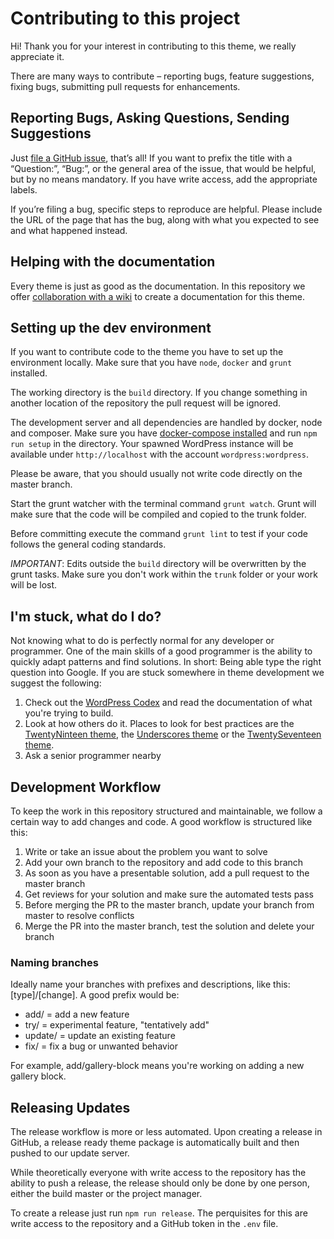 # Contributing to this project

Hi! Thank you for your interest in contributing to this theme, we really appreciate it.

There are many ways to contribute – reporting bugs, feature suggestions, fixing bugs, submitting pull requests for enhancements.

## Reporting Bugs, Asking Questions, Sending Suggestions

Just [file a GitHub issue](./issues/new), that’s all! If you want to prefix the title with a “Question:”, “Bug:”, or the general area of the issue, that would be helpful, but by no means mandatory. If you have write access, add the appropriate labels.

If you’re filing a bug, specific steps to reproduce are helpful. Please include the URL of the page that has the bug, along with what you expected to see and what happened instead.

## Helping with the documentation

Every theme is just as good as the documentation. In this repository we offer [collaboration with a wiki](./wiki) to create a documentation for this theme.

## Setting up the dev environment

If you want to contribute code to the theme you have to set up the environment locally. Make sure that you have `node`, `docker` and `grunt` installed.

The working directory is the `build` directory. If you change something in another location of the repository the pull request  will be ignored.

The development server and all dependencies are handled by docker, node and composer. Make sure you have [docker-compose installed](https://docs.docker.com/compose/install/) and run `npm run setup` in the directory. Your spawned WordPress instance will be available under `http://localhost` with the account `wordpress:wordpress`.

Please be aware, that you should usually not write code directly on the master branch.

Start the grunt watcher with the terminal command `grunt watch`. Grunt will make sure that the code will be compiled and copied to the trunk folder.

Before committing execute the command `grunt lint` to test if your code follows the general coding standards.

*IMPORTANT*: Edits outside the `build` directory will be overwritten by the grunt tasks. Make sure you don't work within the `trunk` folder or your work will be lost.

## I'm stuck, what do I do?

Not knowing what to do is perfectly normal for any developer or programmer. One of the main skills of a good programmer is the ability to quickly adapt patterns and find solutions. In short: Being able type the right question into Google. If you are stuck somewhere in theme development we suggest the following:

1. Check out the [WordPress Codex](https://codex.wordpress.org) and read the documentation of what you're trying to build.
2. Look at how others do it. Places to look for best practices are the [TwentyNinteen theme](https://github.com/WordPress/twentynineteen), the [Underscores theme](https://github.com/automattic/_s) or the [TwentySeventeen theme](https://github.com/WordPress/twentyseventeen).
3. Ask a senior programmer nearby

## Development Workflow

To keep the work in this repository structured and maintainable, we follow a certain way to add changes and code. A good workflow is structured like this:

1. Write or take an issue about the problem you want to solve
2. Add your own branch to the repository and add code to this branch
3. As soon as you have a presentable solution, add a pull request to the master branch
4. Get reviews for your solution and make sure the automated tests pass
5. Before merging the PR to the master branch, update your branch from master to resolve conflicts
6. Merge the PR into the master branch, test the solution and delete your branch

### Naming branches

Ideally name your branches with prefixes and descriptions, like this: [type]/[change]. A good prefix would be:

* add/ = add a new feature
* try/ = experimental feature, "tentatively add"
* update/ = update an existing feature
* fix/ = fix a bug or unwanted behavior

For example, add/gallery-block means you're working on adding a new gallery block.

## Releasing Updates

The release workflow is more or less automated. Upon creating a release in GitHub, a release ready theme package is automatically built and then pushed to our update server.

While theoretically everyone with write access to the repository has the ability to push a release, the release should only be done by one person, either the build master or the project manager.

To create a release just run `npm run release`. The perquisites for this are write access to the repository and a GitHub token in the `.env` file.
